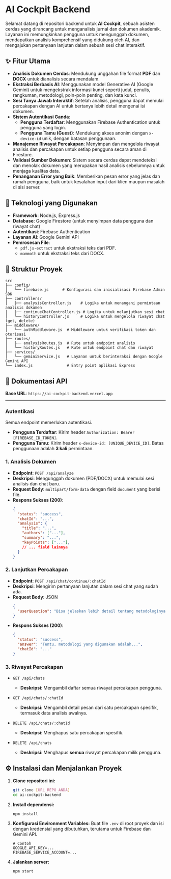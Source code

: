 # AI Cockpit Backend

Selamat datang di repositori backend untuk **AI Cockpit**, sebuah asisten cerdas yang dirancang untuk menganalisis jurnal dan dokumen akademik. Layanan ini memungkinkan pengguna untuk mengunggah dokumen, mendapatkan analisis komprehensif yang didukung oleh AI, dan mengajukan pertanyaan lanjutan dalam sebuah sesi chat interaktif.

## ✨ Fitur Utama

- **Analisis Dokumen Cerdas**: Mendukung unggahan file format **PDF** dan **DOCX** untuk dianalisis secara mendalam.
- **Ekstraksi Berbasis AI**: Menggunakan model Generative AI (Google Gemini) untuk mengekstrak informasi kunci seperti judul, penulis, rangkuman, metodologi, poin-poin penting, dan kata kunci.
- **Sesi Tanya Jawab Interaktif**: Setelah analisis, pengguna dapat memulai percakapan dengan AI untuk bertanya lebih detail mengenai isi dokumen.
- **Sistem Autentikasi Ganda**:
  - **Pengguna Terdaftar**: Menggunakan Firebase Authentication untuk pengguna yang login.
  - **Pengguna Tamu (Guest)**: Mendukung akses anonim dengan `x-device-id` unik, dengan batasan penggunaan.
- **Manajemen Riwayat Percakapan**: Menyimpan dan mengelola riwayat analisis dan percakapan untuk setiap pengguna secara aman di Firestore.
- **Validasi Sumber Dokumen**: Sistem secara cerdas dapat mendeteksi dan menolak dokumen yang merupakan hasil analisis sebelumnya untuk menjaga kualitas data.
- **Penanganan Error yang Baik**: Memberikan pesan error yang jelas dan ramah pengguna, baik untuk kesalahan input dari klien maupun masalah di sisi server.

## 🚀 Teknologi yang Digunakan

- **Framework**: Node.js, Express.js
- **Database**: Google Firestore (untuk menyimpan data pengguna dan riwayat chat)
- **Autentikasi**: Firebase Authentication
- **Layanan AI**: Google Gemini API
- **Pemrosesan File**:
  - `pdf.js-extract` untuk ekstraksi teks dari PDF.
  - `mammoth` untuk ekstraksi teks dari DOCX.

## 📂 Struktur Proyek

```
src
├── config/
│   └── firebase.js      # Konfigurasi dan inisialisasi Firebase Admin SDK
├── controllers/
│   ├── analysisController.js    # Logika untuk menangani permintaan analisis dokumen
│   ├── continueChatController.js # Logika untuk melanjutkan sesi chat
│   └── historyController.js     # Logika untuk mengelola riwayat chat (get, delete)
├── middleware/
│   └── authMiddleware.js  # Middleware untuk verifikasi token dan otorisasi
├── routes/
│   ├── analysisRoutes.js  # Rute untuk endpoint analisis
│   └── historyRoutes.js   # Rute untuk endpoint chat dan riwayat
├── services/
│   └── geminiService.js   # Layanan untuk berinteraksi dengan Google Gemini API
└── index.js               # Entry point aplikasi Express
```

## 📖 Dokumentasi API

**Base URL**: `https://ai-cockpit-backend.vercel.app`

---

### Autentikasi

Semua endpoint memerlukan autentikasi.

- **Pengguna Terdaftar**: Kirim header `Authorization: Bearer [FIREBASE_ID_TOKEN]`.
- **Pengguna Tamu**: Kirim header `x-device-id: [UNIQUE_DEVICE_ID]`. Batas penggunaan adalah **3 kali** permintaan.

### 1. Analisis Dokumen

- **Endpoint**: `POST /api/analyze`
- **Deskripsi**: Mengunggah dokumen (PDF/DOCX) untuk memulai sesi analisis dan chat baru.
- **Request Body**: `multipart/form-data` dengan field `document` yang berisi file.
- **Respons Sukses (200)**:
  ```json
  {
    "status": "success",
    "chatId": "...",
    "analysis": {
      "title": "...",
      "authors": ["..."],
      "summary": "...",
      "keyPoints": ["..."],
      // ... field lainnya
    }
  }
  ```

### 2. Lanjutkan Percakapan

- **Endpoint**: `POST /api/chat/continue/:chatId`
- **Deskripsi**: Mengirim pertanyaan lanjutan dalam sesi chat yang sudah ada.
- **Request Body**: JSON
  ```json
  {
    "userQuestion": "Bisa jelaskan lebih detail tentang metodologinya?"
  }
  ```
- **Respons Sukses (200)**:
  ```json
  {
    "status": "success",
    "answer": "Tentu, metodologi yang digunakan adalah...",
    "chatId": "..."
  }
  ```

### 3. Riwayat Percakapan

- `GET /api/chats`
  - **Deskripsi**: Mengambil daftar semua riwayat percakapan pengguna.

- `GET /api/chats/:chatId`
  - **Deskripsi**: Mengambil detail pesan dari satu percakapan spesifik, termasuk data analisis awalnya.

- `DELETE /api/chats/:chatId`
  - **Deskripsi**: Menghapus satu percakapan spesifik.

- `DELETE /api/chats`
  - **Deskripsi**: Menghapus **semua** riwayat percakapan milik pengguna.

## ⚙️ Instalasi dan Menjalankan Proyek

1.  **Clone repositori ini:**
    ```bash
    git clone [URL_REPO_ANDA]
    cd ai-cockpit-backend
    ```
2.  **Install dependensi:**
    ```bash
    npm install
    ```
3.  **Konfigurasi Environment Variables:**
    Buat file `.env` di root proyek dan isi dengan kredensial yang dibutuhkan, terutama untuk Firebase dan Gemini API.
    ```
    # Contoh
    GOOGLE_API_KEY=...
    FIREBASE_SERVICE_ACCOUNT=...
    ```
4.  **Jalankan server:**
    ```bash
    npm start
    ```